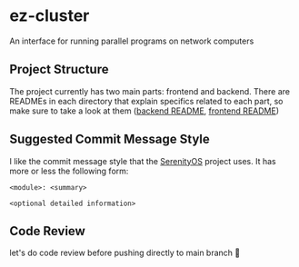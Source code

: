 # ez-cluster
An interface for running parallel programs on network computers

## Project Structure
The project currently has two main parts: frontend and backend. There are READMEs in each directory that explain specifics related to each part, so make sure to take a look at them ([backend README](https://github.com/tk-edu/ez-cluster/blob/main/backend/README.md), [frontend README](https://github.com/tk-edu/ez-cluster/blob/main/frontend/README.md))

## Suggested Commit Message Style
I like the commit message style that the [SerenityOS](https://github.com/SerenityOS/serenity/blob/master/CONTRIBUTING.md#code-submission-policy) project uses. It has more or less the following form:  
```
<module>: <summary>

<optional detailed information>
```
## Code Review
let's do code review before pushing directly to main branch 🙏